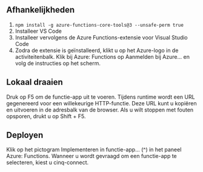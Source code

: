 ## Afhankelijkheden 

1. `npm install -g azure-functions-core-tools@3 --unsafe-perm true`
1. Installeer VS Code
1. Installeer vervolgens de Azure Functions-extensie voor Visual Studio Code
1. Zodra de extensie is geïnstalleerd, klikt u op het Azure-logo in de activiteitenbalk. Klik bij Azure: Functions op Aanmelden bij Azure... en volg de instructies op het scherm.

## Lokaal draaien
Druk op F5 om de functie-app uit te voeren. Tijdens runtime wordt een URL gegenereerd voor een willekeurige HTTP-functie. Deze URL kunt u kopiëren en uitvoeren in de adresbalk van de browser. Als u wilt stoppen met fouten opsporen, drukt u op Shift + F5.

## Deployen
Klik op het pictogram Implementeren in functie-app… (^) in het paneel Azure: Functions. Wanneer u wordt gevraagd om een functie-app te selecteren, kiest u cinq-connect.
